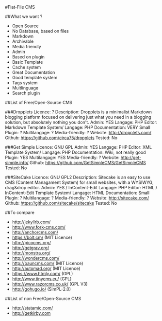#Flat-File CMS

##What we want ? 
- Open Source
- No Database, based on files
- Markdown
- Archivable
- Media friendly
- Admin 
- Based on plugin 
- Basic Template 
- Cache system
- Great Documentation
- Good template system 
- Tags system
- Multlinguage
- Search plugin

##List of Free/Open-Source CMS

###Dropplets
Licence: ?
Description: Dropplets is a minimalist Markdown blogging platform focused on delivering just what you need in a blogging solution, but absolutely nothing you don't. Admin: YES
Langage: PHP
Editor: Markdown
Template System/ Langage: PHP
Documentation: VERY Small
Plugin: ?
Multilangage: ?
Media-friendly: ?
Website: <http://dropplets.com/>
Github: <https://github.com/circa75/dropplets>
Tested: No

###Get Simple
Licence: GNU GPL
Admin: YES
Langage: PHP
Editor: XML
Template System/ Langage: PHP
Documentation: Wiki, not really good
Plugin: YES
Multilangage: YES
Media-friendly: ?
Website: <http://get-simple.info/>
Github: <https://github.com/GetSimpleCMS/GetSimpleCMS>
Tested: No

###SiteCake
Licence: GNU GPL2
Description: Sitecake is an easy to use CMS (Content Managament System) for small websites, with a WYSIWYG, drag&drop editor. 
Admin: YES / InContent-Edit
Langage: PHP
Editor: HTML / InContent-Edit
Template System/ Langage: HTML
Documentation: Small
Plugin: ?
Multilangage: ?
Media-friendly: ?
Website: <http://sitecake.com/>
Github: <https://github.com/sitecake/sitecake>
Tested: No

##To compare
- <http://jekyllrb.com/>
- <http://www.fork-cms.com/>
- <http://anchorcms.com/>
- <https://bolt.cm/> (MIT Licence)
- <http://picocms.org/>
- <http://getgrav.org/>
- <http://monstra.org/>
- <http://wondercms.com/>
- <http://bauncms.com/> (MIT Licence)
- <http://automad.org/> (MIT Licence)
- <https://www.htmly.com/> (GPL)
- <http://www.tinycms.eu/> (GPL)
- <http://www.razorcms.co.uk/> (GPL V3)
- <http://gohugo.io/> (SimPL-2.0)

##List of non Free/Open-Source CMS
- <http://statamic.com/>
- <http://getkirby.com>
